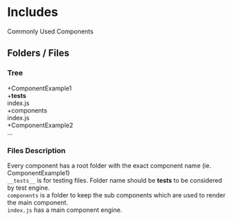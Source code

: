 # Includes

Commonly Used Components

## Folders / Files

### Tree

+ComponentExample1  
  +__tests__  
    index.js  
  +components  
  index.js   
+ComponentExample2  
  ...  

### Files Description

Every component has a root folder with the exact component name (ie. ComponentExample1)  
`__tests__` is for testing files. Folder name should be __tests__ to be considered by test engine.  
`components` is a folder to keep the sub components which are used to render the main component.  
`index.js` has a main component engine.  
